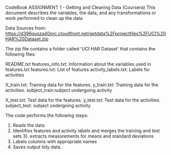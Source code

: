 CodeBook ASSIGNMENT 1 - Getting and Cleaning Data (Coursera)
This document describes the variables, the data, and any transformations or work performed to clean up the data

Data Sources from: https://d396qusza40orc.cloudfront.net/getdata%2Fprojectfiles%2FUCI%20HAR%20Dataset.zip

The zip file contains a folder called 'UCI HAR Dataset' that contains the following files:

README.txt
features_info.txt: Information about the variables used in features.txt
features.txt: List of features
activity_labels.txt: Labels for activities

X_train.txt: Training data for the features. 
y_train.txt: Training data for the activities.
subject_train:subject undergoing activity

X_test.txt: Test data for the features. 
y_test.txt: Test data for the activities.
subject_test: subject undergoing activity


The code performs the following steps:

1. Reads the data
2. Identifies features and activity labels and merges the training and test sets
3). extracts measurements for means and standard deviations
4. Labels columns with appropriate names
5. Saves output tidy data. 
